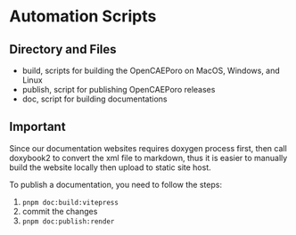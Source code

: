 # Automation Scripts

## Directory and Files

- build, scripts for building the OpenCAEPoro on MacOS, Windows, and Linux
- publish, script for publishing OpenCAEPoro releases
- doc, script for building documentations

## Important

Since our documentation websites requires doxygen process first, then call doxybook2 to convert the xml file to markdown, thus it is easier to manually build the website locally then upload to static site host.

To publish a documentation, you need to follow the steps:

1. `pnpm doc:build:vitepress`
2. commit the changes
3. `pnpm doc:publish:render`
